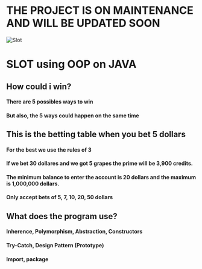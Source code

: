 # THE PROJECT IS ON MAINTENANCE AND WILL BE UPDATED SOON

![Slot](https://user-images.githubusercontent.com/6312342/170311333-cc499e49-d6ae-441f-8fc9-b997a683968c.png)


# SLOT using OOP on JAVA
##

## How could i win?
#### There are 5 possibles ways to win

#### But also, the 5 ways could happen on the same time


## This is the betting table when you bet 5 dollars


#### For the best we use the rules of 3

#### If we bet 30 dollares and we got 5 grapes the prime will be 3,900 credits.

#### The minimum balance to enter the account is 20 dollars and the maximum is 1,000,000 dollars.

#### Only accept bets of 5, 7, 10, 20, 50 dollars


## What does the program use?
#### Inherence, Polymorphism, Abstraction, Constructors
#### Try-Catch, Design Pattern (Prototype)
#### Import, package
